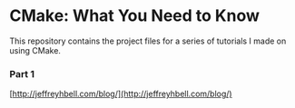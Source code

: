 # CMake: What You Need to Know

This repository contains the project files for a series of tutorials I made on using CMake.

### Part 1
[http://jeffreyhbell.com/blog/](http://jeffreyhbell.com/blog/)
